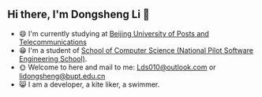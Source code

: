 ## Hi there, I'm Dongsheng Li 👋

<!--<p align="left"> <img src="https://komarev.com/ghpvc/?username=leevisin&label=Views&color=blue&style=plastic" alt="leevisin" /> </p>-->




- 😄 I'm currently studying at [Beijing University of Posts and Telecommunications](https://www.bupt.edu.cn//)
- 😁 I'm a student of [School of Computer Science (National Pilot Software Engineering School)](https://scs.bupt.edu.cn/).
- 🌞 Welcome to here and mail to me: Lds010@outlook.com or lidongsheng@bupt.edu.cn
- 😸 I am a developer, a kite liker, a swimmer.
<!-- 
<a href="https://github.com/leevisin">
 <img align="center" src="https://github-readme-stats.vercel.app/api?username=leevisin&show_icons=true&theme=dark&line_height=27" alt="leevisin's github stats"/>
</a>
 -->

<div align="center">

<!--### Show some ❤️ by starring some of the repositories!-->

</div>
